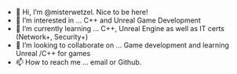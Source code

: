 - 👋 Hi, I’m @misterwetzel. Nice to be here!
- 👀 I’m interested in ... C++ and Unreal Game Development
- 🌱 I’m currently learning ... C++, Unreal Engine as well as IT certs (Network+, Security+)
- 💞️ I’m looking to collaborate on ... Game development and learning Unreal /C++ for games
- 📫 How to reach me ... email or Github. 

<!---
misterwetzel/misterwetzel is a ✨ special ✨ repository because its `README.md` (this file) appears on your GitHub profile.
You can click the Preview link to take a look at your changes.
--->

